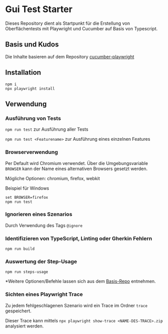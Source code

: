 # Gui Test Starter
Dieses Repository dient als Startpunkt für die Erstellung von Oberflächentests mit Playwright und Cucumber auf Basis von Typescript.

## Basis und Kudos
Die Inhalte basieren auf dem Repository [cucumber-playwright](https://github.com/Tallyb/cucumber-playwright)

## Installation
```
npm i
npx playwright install
```

## Verwendung

### Ausführung von Tests

`npm run test` zur Ausführung aller Tests

`npm run test <Featurename>` zur Ausführung eines einzelnen Features

### Browserverwendung
Per Default wird Chromium verwendet. Über die Umgebungsvariable `BROWSER` kann der Name eines alternativen Browsers gesetzt werden.

Mögliche Optionen: chromium, firefox, webkit

Beispiel für Windows
```
set BROWSER=firefox
npm run test
```

### Ignorieren eines Szenarios

Durch Verwendung des Tags `@ignore`

### Identifizieren von TypeScript, Linting oder Gherkin Fehlern

`npm run build`

### Auswertung der Step-Usage

`npm run steps-usage`

*Weitere Optionen/Befehle lassen sich aus dem [Basis-Repo](https://github.com/Tallyb/cucumber-playwright) entnehmen.


### Sichten eines Playwright Trace
Zu jedem fehlgeschlagenen Szenario wird ein Trace im Ordner `trace` gespeichert.

Dieser Trace kann mittels `npx playwright show-trace <NAME-DES-TRACE>.zip` analysiert werden.
